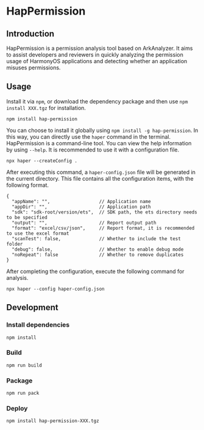 # HapPermission

## Introduction
HapPermission is a permission analysis tool based on ArkAnalyzer. It aims to assist developers and reviewers in quickly analyzing the permission usage of HarmonyOS applications and detecting whether an application misuses permissions.

## Usage
Install it via `npm`, or download the dependency package and then use `npm install XXX.tgz` for installation.
```shell
npm install hap-permission
```
You can choose to install it globally using `npm install -g hap-permission`. In this way, you can directly use the `haper` command in the terminal.
HapPermission is a command-line tool. You can view the help information by using `--help`. It is recommended to use it with a configuration file.
```shell
npx haper --createConfig .
```
After executing this command, a `haper-config.json` file will be generated in the current directory. This file contains all the configuration items, with the following format.
```json5
{
  "appName": "",                  // Application name
  "appDir": "",                   // Application path
  "sdk": "sdk-root/version/ets",  // SDK path, the ets directory needs to be specified
  "output": "",                   // Report output path
  "format": "excel/csv/json",     // Report format, it is recommended to use the excel format
  "scanTest": false,              // Whether to include the test folder
  "debug": false,                 // Whether to enable debug mode
  "noRepeat": false               // Whether to remove duplicates
}
```
After completing the configuration, execute the following command for analysis.
```shell
npx haper --config haper-config.json
```

## Development
### Install dependencies
```shell
npm install
```

### Build
```shell
npm run build
```

### Package
```shell
npm run pack
```

### Deploy
```shell
npm install hap-permission-XXX.tgz
```